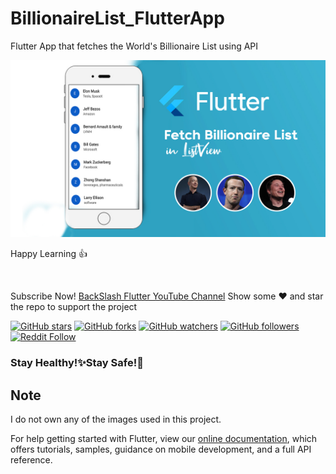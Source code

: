 # BillionaireList_FlutterApp
Flutter App that fetches the World's Billionaire List using API 




![App UI](appImages/fetchBillionaireList.jpg)
 


 

Happy Learning 👍

<br>
 
Subscribe Now! <a href="https://www.youtube.com/channel/UCknAgO0AdG61Yd1G7D1Arxg">BackSlash Flutter YouTube Channel</a>
Show some :heart: and star the repo to support the project

[![GitHub stars](https://img.shields.io/github/stars/backslashflutter/userlocation-flutter.svg?style=social&label=Star)](https://github.com/backslashflutter/userlocation-flutter) [![GitHub forks](https://img.shields.io/github/forks/backslashflutter/userlocation-flutter.svg?style=social&label=Fork)](https://github.com/backslashflutter/userlocation-flutter/fork) [![GitHub watchers](https://img.shields.io/github/watchers/backslashflutter/userlocation-flutter.svg?style=social&label=Watch)](https://github.com/backslashflutter/userlocation-flutter) [![GitHub followers](https://img.shields.io/github/followers/backslashflutter.svg?style=social&label=Follow)](https://github.com/backslashflutter/userlocation-flutter)
[![Reddit Follow](https://img.shields.io/reddit/user-karma/link/backslashflutter?style=social)](https://www.reddit.com/user/backslashflutter)


<h3>Stay Healthy!✨Stay Safe!🖖</h3>
 

## Note
 I do not own any of the images used in this project.

For help getting started with Flutter, view our
[online documentation](https://flutter.dev/docs), which offers tutorials,
samples, guidance on mobile development, and a full API reference.
